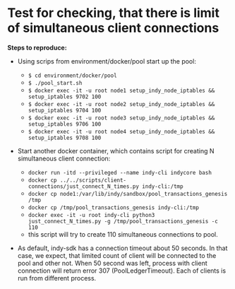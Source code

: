 # Test for checking, that there is limit of simultaneous client connections

**Steps to reproduce:**
 - Using scrips from environment/docker/pool start up the pool:
    - ``$ cd environment/docker/pool``
    - ``$ ./pool_start.sh``
    - ``$ docker exec -it -u root node1 setup_indy_node_iptables && setup_iptables 9702 100``
    - ``$ docker exec -it -u root node2 setup_indy_node_iptables && setup_iptables 9704 100``
    - ``$ docker exec -it -u root node3 setup_indy_node_iptables && setup_iptables 9706 100``
    - ``$ docker exec -it -u root node4 setup_indy_node_iptables && setup_iptables 9708 100``
    
 - Start another docker container, which contains script for creating N simultaneous client connection:
    - ``docker run -itd --privileged --name indy-cli indycore bash``
    - ``docker cp ../../scripts/client-connections/just_connect_N_times.py indy-cli:/tmp``
    - ``docker cp node1:/var/lib/indy/sandbox/pool_transactions_genesis /tmp``
    - ``docker cp /tmp/pool_transactions_genesis indy-cli:/tmp``
    - ``docker exec -it -u root indy-cli python3 just_connect_N_times.py -g /tmp/pool_transactions_genesis -c 110``
    - this script will try to create 110 simultaneous connections to pool.    
 - As default, indy-sdk has a connection timeout about 50 seconds. In that case, we expect, that limited count of client will be connected to the pool and 
 other not. When 50 second was left, process with client connection will return error 307 (PoolLedgerTimeout).
 Each of clients is run from different process. 
   
    